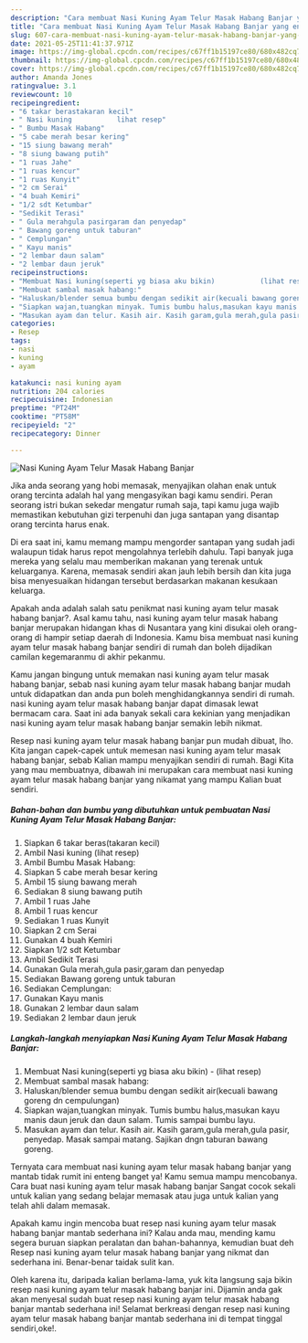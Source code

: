 ```yaml
---
description: "Cara membuat Nasi Kuning Ayam Telur Masak Habang Banjar yang enak dan Mudah Dibuat"
title: "Cara membuat Nasi Kuning Ayam Telur Masak Habang Banjar yang enak dan Mudah Dibuat"
slug: 607-cara-membuat-nasi-kuning-ayam-telur-masak-habang-banjar-yang-enak-dan-mudah-dibuat
date: 2021-05-25T11:41:37.971Z
image: https://img-global.cpcdn.com/recipes/c67ff1b15197ce80/680x482cq70/nasi-kuning-ayam-telur-masak-habang-banjar-foto-resep-utama.jpg
thumbnail: https://img-global.cpcdn.com/recipes/c67ff1b15197ce80/680x482cq70/nasi-kuning-ayam-telur-masak-habang-banjar-foto-resep-utama.jpg
cover: https://img-global.cpcdn.com/recipes/c67ff1b15197ce80/680x482cq70/nasi-kuning-ayam-telur-masak-habang-banjar-foto-resep-utama.jpg
author: Amanda Jones
ratingvalue: 3.1
reviewcount: 10
recipeingredient:
- "6 takar berastakaran kecil"
- " Nasi kuning           lihat resep"
- " Bumbu Masak Habang"
- "5 cabe merah besar kering"
- "15 siung bawang merah"
- "8 siung bawang putih"
- "1 ruas Jahe"
- "1 ruas kencur"
- "1 ruas Kunyit"
- "2 cm Serai"
- "4 buah Kemiri"
- "1/2 sdt Ketumbar"
- "Sedikit Terasi"
- " Gula merahgula pasirgaram dan penyedap"
- " Bawang goreng untuk taburan"
- " Cemplungan"
- " Kayu manis"
- "2 lembar daun salam"
- "2 lembar daun jeruk"
recipeinstructions:
- "Membuat Nasi kuning(seperti yg biasa aku bikin)           (lihat resep)"
- "Membuat sambal masak habang:"
- "Haluskan/blender semua bumbu dengan sedikit air(kecuali bawang goreng dn cempulungan)"
- "Siapkan wajan,tuangkan minyak. Tumis bumbu halus,masukan kayu manis daun jeruk dan daun salam. Tumis sampai bumbu layu."
- "Masukan ayam dan telur. Kasih air. Kasih garam,gula merah,gula pasir, penyedap. Masak sampai matang. Sajikan dngn taburan bawang goreng."
categories:
- Resep
tags:
- nasi
- kuning
- ayam

katakunci: nasi kuning ayam 
nutrition: 204 calories
recipecuisine: Indonesian
preptime: "PT24M"
cooktime: "PT58M"
recipeyield: "2"
recipecategory: Dinner

---
```



![Nasi Kuning Ayam Telur Masak Habang Banjar](https://img-global.cpcdn.com/recipes/c67ff1b15197ce80/680x482cq70/nasi-kuning-ayam-telur-masak-habang-banjar-foto-resep-utama.jpg)

Jika anda seorang yang hobi memasak, menyajikan olahan enak untuk orang tercinta adalah hal yang mengasyikan bagi kamu sendiri. Peran seorang istri bukan sekedar mengatur rumah saja, tapi kamu juga wajib memastikan kebutuhan gizi terpenuhi dan juga santapan yang disantap orang tercinta harus enak.

Di era  saat ini, kamu memang mampu mengorder santapan yang sudah jadi walaupun tidak harus repot mengolahnya terlebih dahulu. Tapi banyak juga mereka yang selalu mau memberikan makanan yang terenak untuk keluarganya. Karena, memasak sendiri akan jauh lebih bersih dan kita juga bisa menyesuaikan hidangan tersebut berdasarkan makanan kesukaan keluarga. 



Apakah anda adalah salah satu penikmat nasi kuning ayam telur masak habang banjar?. Asal kamu tahu, nasi kuning ayam telur masak habang banjar merupakan hidangan khas di Nusantara yang kini disukai oleh orang-orang di hampir setiap daerah di Indonesia. Kamu bisa membuat nasi kuning ayam telur masak habang banjar sendiri di rumah dan boleh dijadikan camilan kegemaranmu di akhir pekanmu.

Kamu jangan bingung untuk memakan nasi kuning ayam telur masak habang banjar, sebab nasi kuning ayam telur masak habang banjar mudah untuk didapatkan dan anda pun boleh menghidangkannya sendiri di rumah. nasi kuning ayam telur masak habang banjar dapat dimasak lewat bermacam cara. Saat ini ada banyak sekali cara kekinian yang menjadikan nasi kuning ayam telur masak habang banjar semakin lebih nikmat.

Resep nasi kuning ayam telur masak habang banjar pun mudah dibuat, lho. Kita jangan capek-capek untuk memesan nasi kuning ayam telur masak habang banjar, sebab Kalian mampu menyajikan sendiri di rumah. Bagi Kita yang mau membuatnya, dibawah ini merupakan cara membuat nasi kuning ayam telur masak habang banjar yang nikamat yang mampu Kalian buat sendiri.

<!--inarticleads1-->

##### Bahan-bahan dan bumbu yang dibutuhkan untuk pembuatan Nasi Kuning Ayam Telur Masak Habang Banjar:

1. Siapkan 6 takar beras(takaran kecil)
1. Ambil  Nasi kuning           (lihat resep)
1. Ambil  Bumbu Masak Habang:
1. Siapkan 5 cabe merah besar kering
1. Ambil 15 siung bawang merah
1. Sediakan 8 siung bawang putih
1. Ambil 1 ruas Jahe
1. Ambil 1 ruas kencur
1. Sediakan 1 ruas Kunyit
1. Siapkan 2 cm Serai
1. Gunakan 4 buah Kemiri
1. Siapkan 1/2 sdt Ketumbar
1. Ambil Sedikit Terasi
1. Gunakan  Gula merah,gula pasir,garam dan penyedap
1. Sediakan  Bawang goreng untuk taburan
1. Sediakan  Cemplungan:
1. Gunakan  Kayu manis
1. Gunakan 2 lembar daun salam
1. Sediakan 2 lembar daun jeruk




<!--inarticleads2-->

##### Langkah-langkah menyiapkan Nasi Kuning Ayam Telur Masak Habang Banjar:

1. Membuat Nasi kuning(seperti yg biasa aku bikin) -           (lihat resep)
1. Membuat sambal masak habang:
1. Haluskan/blender semua bumbu dengan sedikit air(kecuali bawang goreng dn cempulungan)
1. Siapkan wajan,tuangkan minyak. Tumis bumbu halus,masukan kayu manis daun jeruk dan daun salam. Tumis sampai bumbu layu.
1. Masukan ayam dan telur. Kasih air. Kasih garam,gula merah,gula pasir, penyedap. Masak sampai matang. Sajikan dngn taburan bawang goreng.




Ternyata cara membuat nasi kuning ayam telur masak habang banjar yang mantab tidak rumit ini enteng banget ya! Kamu semua mampu mencobanya. Cara buat nasi kuning ayam telur masak habang banjar Sangat cocok sekali untuk kalian yang sedang belajar memasak atau juga untuk kalian yang telah ahli dalam memasak.

Apakah kamu ingin mencoba buat resep nasi kuning ayam telur masak habang banjar mantab sederhana ini? Kalau anda mau, mending kamu segera buruan siapkan peralatan dan bahan-bahannya, kemudian buat deh Resep nasi kuning ayam telur masak habang banjar yang nikmat dan sederhana ini. Benar-benar taidak sulit kan. 

Oleh karena itu, daripada kalian berlama-lama, yuk kita langsung saja bikin resep nasi kuning ayam telur masak habang banjar ini. Dijamin anda gak akan menyesal sudah buat resep nasi kuning ayam telur masak habang banjar mantab sederhana ini! Selamat berkreasi dengan resep nasi kuning ayam telur masak habang banjar mantab sederhana ini di tempat tinggal sendiri,oke!.

